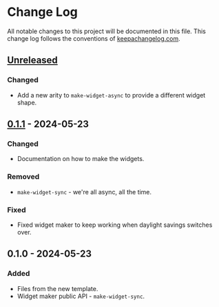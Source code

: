# Change Log
All notable changes to this project will be documented in this file. This change log follows the conventions of [keepachangelog.com](http://keepachangelog.com/).

## [Unreleased]
### Changed
- Add a new arity to `make-widget-async` to provide a different widget shape.

## [0.1.1] - 2024-05-23
### Changed
- Documentation on how to make the widgets.

### Removed
- `make-widget-sync` - we're all async, all the time.

### Fixed
- Fixed widget maker to keep working when daylight savings switches over.

## 0.1.0 - 2024-05-23
### Added
- Files from the new template.
- Widget maker public API - `make-widget-sync`.

[Unreleased]: https://sourcehost.site/your-name/clotut/compare/0.1.1...HEAD
[0.1.1]: https://sourcehost.site/your-name/clotut/compare/0.1.0...0.1.1
